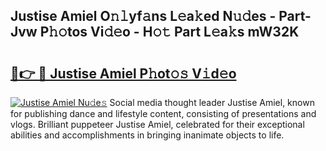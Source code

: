 ## Justise Amiel O𝚗𝚕yf𝚊ns L𝚎a𝚔ed N𝚞𝚍es - Part-Jvw P𝚑𝚘tos Vi𝚍𝚎o - H𝚘𝚝 Part L𝚎a𝚔s mW32K

# <h2><a href="http://kfcxhgx.oniu.top/?m=Justise+Amiel">🔗👉 🔴 Justise Amiel P𝚑ot𝚘𝚜 V𝚒d𝚎o</a></h2>

[![Justise Amiel Nu𝚍e𝚜](https://i.imgur.com/0qMVB7G.gif)](http://kfcxhgx.oniu.top/?m=Justise+Amiel)
Social media thought leader Justise Amiel, known for publishing dance and lifestyle content, consisting of presentations and vlogs. Brilliant puppeteer Justise Amiel, celebrated for their exceptional abilities and accomplishments in bringing inanimate objects to life.  
